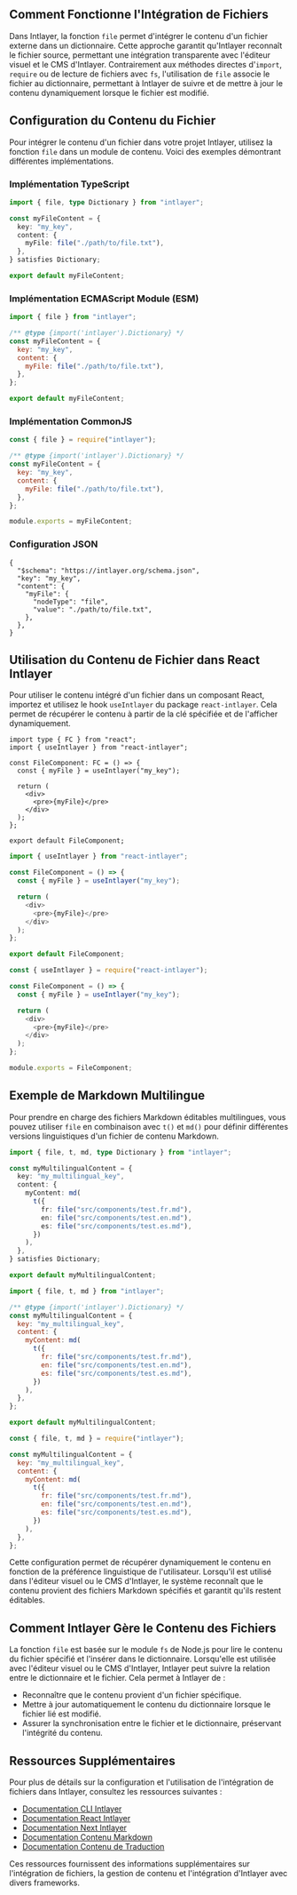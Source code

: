 ## Comment Fonctionne l'Intégration de Fichiers

Dans Intlayer, la fonction `file` permet d'intégrer le contenu d'un fichier externe dans un dictionnaire. Cette approche garantit qu'Intlayer reconnaît le fichier source, permettant une intégration transparente avec l'éditeur visuel et le CMS d'Intlayer. Contrairement aux méthodes directes d'`import`, `require` ou de lecture de fichiers avec `fs`, l'utilisation de `file` associe le fichier au dictionnaire, permettant à Intlayer de suivre et de mettre à jour le contenu dynamiquement lorsque le fichier est modifié.

## Configuration du Contenu du Fichier

Pour intégrer le contenu d'un fichier dans votre projet Intlayer, utilisez la fonction `file` dans un module de contenu. Voici des exemples démontrant différentes implémentations.

### Implémentation TypeScript

```typescript fileName="**/*.content.ts" contentDeclarationFormat="typescript"
import { file, type Dictionary } from "intlayer";

const myFileContent = {
  key: "my_key",
  content: {
    myFile: file("./path/to/file.txt"),
  },
} satisfies Dictionary;

export default myFileContent;
```

### Implémentation ECMAScript Module (ESM)

```javascript fileName="**/*.content.mjs" contentDeclarationFormat="esm"
import { file } from "intlayer";

/** @type {import('intlayer').Dictionary} */
const myFileContent = {
  key: "my_key",
  content: {
    myFile: file("./path/to/file.txt"),
  },
};

export default myFileContent;
```

### Implémentation CommonJS

```javascript fileName="**/*.content.cjs" contentDeclarationFormat="commonjs"
const { file } = require("intlayer");

/** @type {import('intlayer').Dictionary} */
const myFileContent = {
  key: "my_key",
  content: {
    myFile: file("./path/to/file.txt"),
  },
};

module.exports = myFileContent;
```

### Configuration JSON

```json5 fileName="**/*.content.json" contentDeclarationFormat="json"
{
  "$schema": "https://intlayer.org/schema.json",
  "key": "my_key",
  "content": {
    "myFile": {
      "nodeType": "file",
      "value": "./path/to/file.txt",
    },
  },
}
```

## Utilisation du Contenu de Fichier dans React Intlayer

Pour utiliser le contenu intégré d'un fichier dans un composant React, importez et utilisez le hook `useIntlayer` du package `react-intlayer`. Cela permet de récupérer le contenu à partir de la clé spécifiée et de l'afficher dynamiquement.

```tsx fileName="**/*.tsx" codeFormat="typescript"
import type { FC } from "react";
import { useIntlayer } from "react-intlayer";

const FileComponent: FC = () => {
  const { myFile } = useIntlayer("my_key");

  return (
    <div>
      <pre>{myFile}</pre>
    </div>
  );
};

export default FileComponent;
```

```javascript fileName="**/*.mjx" codeFormat="esm"
import { useIntlayer } from "react-intlayer";

const FileComponent = () => {
  const { myFile } = useIntlayer("my_key");

  return (
    <div>
      <pre>{myFile}</pre>
    </div>
  );
};

export default FileComponent;
```

```javascript fileName="**/*.cjs" codeFormat="commonjs"
const { useIntlayer } = require("react-intlayer");

const FileComponent = () => {
  const { myFile } = useIntlayer("my_key");

  return (
    <div>
      <pre>{myFile}</pre>
    </div>
  );
};

module.exports = FileComponent;
```

## Exemple de Markdown Multilingue

Pour prendre en charge des fichiers Markdown éditables multilingues, vous pouvez utiliser `file` en combinaison avec `t()` et `md()` pour définir différentes versions linguistiques d'un fichier de contenu Markdown.

```typescript fileName="**/*.content.ts" contentDeclarationFormat="typescript"
import { file, t, md, type Dictionary } from "intlayer";

const myMultilingualContent = {
  key: "my_multilingual_key",
  content: {
    myContent: md(
      t({
        fr: file("src/components/test.fr.md"),
        en: file("src/components/test.en.md"),
        es: file("src/components/test.es.md"),
      })
    ),
  },
} satisfies Dictionary;

export default myMultilingualContent;
```

```javascript fileName="**/*.content.mjs" contentDeclarationFormat="esm"
import { file, t, md } from "intlayer";

/** @type {import('intlayer').Dictionary} */
const myMultilingualContent = {
  key: "my_multilingual_key",
  content: {
    myContent: md(
      t({
        fr: file("src/components/test.fr.md"),
        en: file("src/components/test.en.md"),
        es: file("src/components/test.es.md"),
      })
    ),
  },
};

export default myMultilingualContent;
```

```javascript fileName="**/*.content.cjs" contentDeclarationFormat="commonjs"
const { file, t, md } = require("intlayer");

const myMultilingualContent = {
  key: "my_multilingual_key",
  content: {
    myContent: md(
      t({
        fr: file("src/components/test.fr.md"),
        en: file("src/components/test.en.md"),
        es: file("src/components/test.es.md"),
      })
    ),
  },
};
```

Cette configuration permet de récupérer dynamiquement le contenu en fonction de la préférence linguistique de l'utilisateur. Lorsqu'il est utilisé dans l'éditeur visuel ou le CMS d'Intlayer, le système reconnaît que le contenu provient des fichiers Markdown spécifiés et garantit qu'ils restent éditables.

## Comment Intlayer Gère le Contenu des Fichiers

La fonction `file` est basée sur le module `fs` de Node.js pour lire le contenu du fichier spécifié et l'insérer dans le dictionnaire. Lorsqu'elle est utilisée avec l'éditeur visuel ou le CMS d'Intlayer, Intlayer peut suivre la relation entre le dictionnaire et le fichier. Cela permet à Intlayer de :

- Reconnaître que le contenu provient d'un fichier spécifique.
- Mettre à jour automatiquement le contenu du dictionnaire lorsque le fichier lié est modifié.
- Assurer la synchronisation entre le fichier et le dictionnaire, préservant l'intégrité du contenu.

## Ressources Supplémentaires

Pour plus de détails sur la configuration et l'utilisation de l'intégration de fichiers dans Intlayer, consultez les ressources suivantes :

- [Documentation CLI Intlayer](https://github.com/aymericzip/intlayer/blob/main/docs/fr/intlayer_cli.md)
- [Documentation React Intlayer](https://github.com/aymericzip/intlayer/blob/main/docs/fr/intlayer_with_create_react_app.md)
- [Documentation Next Intlayer](https://github.com/aymericzip/intlayer/blob/main/docs/fr/intlayer_with_nextjs_15.md)
- [Documentation Contenu Markdown](https://github.com/aymericzip/intlayer/blob/main/docs/fr/dictionary/markdown.md)
- [Documentation Contenu de Traduction](https://github.com/aymericzip/intlayer/blob/main/docs/fr/dictionary/translation.md)

Ces ressources fournissent des informations supplémentaires sur l'intégration de fichiers, la gestion de contenu et l'intégration d'Intlayer avec divers frameworks.

